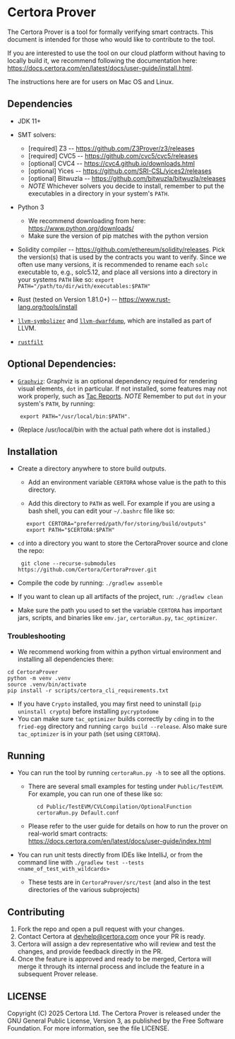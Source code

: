 # Certora Prover

The Certora Prover is a tool for formally verifying smart contracts.
This document is intended for those who would like to contribute to the tool.

If you are interested to use the tool on our cloud platform without having to locally build it,
we recommend following the documentation here: https://docs.certora.com/en/latest/docs/user-guide/install.html.

The instructions here are for users on Mac OS and Linux.

## Dependencies
* JDK 11+
* SMT solvers:
  * [required] Z3 -- https://github.com/Z3Prover/z3/releases
  * [required] CVC5 -- https://github.com/cvc5/cvc5/releases
  * [optional] CVC4 -- https://cvc4.github.io/downloads.html
  * [optional] Yices -- https://github.com/SRI-CSL/yices2/releases
  * [optional] Bitwuzla -- https://github.com/bitwuzla/bitwuzla/releases
  * _NOTE_ Whichever solvers you decide to install, remember to put the executables in a directory in your system's `PATH`.

* Python 3
    - We recommend downloading from here: https://www.python.org/downloads/
    - Make sure the version of pip matches with the python version

* Solidity compiler -- https://github.com/ethereum/solidity/releases.
  Pick the version(s) that is used by the contracts you want to verify.
  Since we often use many versions, it is recommended to rename each `solc` executable
  to, e.g., solc5.12, and place all versions into a directory in your systems `PATH` like so: `export PATH="/path/to/dir/with/executables:$PATH"`

* Rust (tested on Version 1.81.0+) -- https://www.rust-lang.org/tools/install

* [`llvm-symbolizer`](https://llvm.org/docs/CommandGuide/llvm-symbolizer.html) and [`llvm-dwarfdump`](https://llvm.org/docs/CommandGuide/llvm-dwarfdump.html),
  which are installed as part of LLVM.

* [`rustfilt`](https://github.com/luser/rustfilt)


## Optional Dependencies:
* [`Graphviz`](https://graphviz.org/download/):
    Graphviz is an optional dependency required for rendering visual elements, `dot` in particular.
    If not installed, some features may not work properly, such as [Tac Reports](https://docs.certora.com/en/latest/docs/prover/diagnosis/index.html#tac-reports).
    _NOTE_ Remember to put `dot` in your system's `PATH`, by running:
```
    export PATH="/usr/local/bin:$PATH".
```
* (Replace /usr/local/bin with the actual path where dot is installed.)

## Installation
* Create a directory anywhere to store build outputs.

    - Add an environment variable `CERTORA` whose value is the path to this directory.

    - Add this directory to `PATH` as well. For example if you are using a bash shell, you can edit your `~/.bashrc` file like so:
```
      export CERTORA="preferred/path/for/storing/build/outputs"
      export PATH="$CERTORA:$PATH"
```

* `cd` into a directory you want to store the CertoraProver source and clone the repo:
   ```
    git clone --recurse-submodules https://github.com/Certora/CertoraProver.git
   ```

* Compile the code by running: `./gradlew assemble`

* If you want to clean up all artifacts of the project, run: `./gradlew clean`

* Make sure the path you used to set the variable `CERTORA` has important jars, scripts, and binaries like `emv.jar`, `certoraRun.py`, `tac_optimizer`.

### Troubleshooting
- We recommend working from within a python virtual environment and installing all dependencies there:
```commandline
cd CertoraProver
python -m venv .venv
source .venv/bin/activate
pip install -r scripts/certora_cli_requirements.txt
```
- If you have `Crypto` installed, you may first need to uninstall (`pip uninstall crypto`) before installing `pycryptodome`
- You can make sure `tac_optimizer` builds correctly by `cd`ing in to the `fried-egg` directory and running `cargo build --release`. Also make sure `tac_optimizer` is in your path (set using `CERTORA`).

## Running

- You can run the tool by running `certoraRun.py -h` to see all the options.
    - There are several small examples for testing under `Public/TestEVM`. For example, you can run one of these like so:
  ```commandline
        cd Public/TestEVM/CVLCompilation/OptionalFunction
        certoraRun.py Default.conf
   ```
    - Please refer to the user guide for details on how to run the prover on real-world smart contracts: https://docs.certora.com/en/latest/docs/user-guide/index.html

- You can run unit tests directly from IDEs like IntelliJ, or from the command line with `./gradlew test --tests <name_of_test_with_wildcards>`
    - These tests are in `CertoraProver/src/test` (and also in the test directories of the various subprojects)

## Contributing
1. Fork the repo and open a pull request with your changes.
2. Contact Certora at devhelp@certora.com once your PR is ready.
3. Certora will assign a dev representative who will review and test the changes, and provide feedback directly in the PR.
4. Once the feature is approved and ready to be merged, Certora will merge it through its internal process and include the feature in a subsequent Prover release.

## LICENSE
Copyright (C) 2025 Certora Ltd. The Certora Prover is released under the GNU General Public License, Version 3, as published by the Free Software Foundation. For more information, see the file LICENSE.
